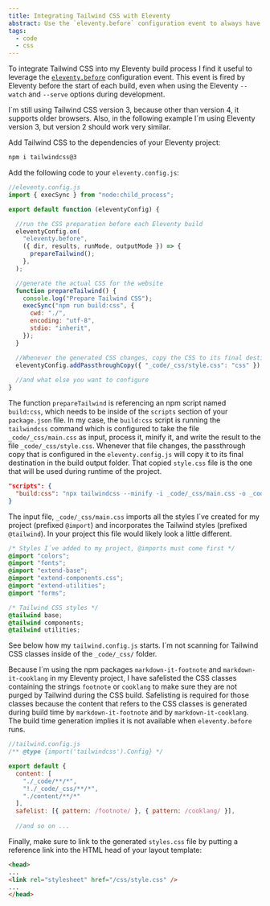 ```yaml
---
title: Integrating Tailwind CSS with Eleventy
abstract: Use the `eleventy.before` configuration event to always have  a current CSS.
tags:
  - code
  - css
---
```

To integrate Tailwind CSS into my Eleventy build process I find it useful to leverage the  [`eleventy.before`](https://www.11ty.dev/docs/events/#eleventy-before) configuration event. This event is fired by Eleventy before the start of each build, even when using the Eleventy `--watch` and `--serve` options during development. 

I´m still using Tailwind CSS version 3, because other than version 4, it supports older browsers. Also, in the following example I´m using Eleventy version 3, but version 2 should work very similar.

Add Tailwind CSS to the dependencies of your Eleventy project:

```sh
npm i tailwindcss@3
```

Add the following code to your `eleventy.config.js`:

```js
//eleventy.config.js
import { execSync } from "node:child_process";

export default function (eleventyConfig) {

  //run the CSS preparation before each Eleventy build
  eleventyConfig.on(
    "eleventy.before",
    ({ dir, results, runMode, outputMode }) => {
      prepareTailwind();
    },
  );

  //generate the actual CSS for the website
  function prepareTailwind() {
    console.log("Prepare Tailwind CSS");
    execSync("npm run build:css", {
      cwd: "./",
      encoding: "utf-8",
      stdio: "inherit",
    });
  }

  //Whenever the generated CSS changes, copy the CSS to its final destination
  eleventyConfig.addPassthroughCopy({ "_code/_css/style.css": "css" });
  
  //and what else you want to configure
}
```

The function `prepareTailwind` is referencing an npm script named `build:css`,  which needs to be inside of the `scripts` section of your `package.json` file. In my case, the `build:css` script is running the `tailwindcss` command which is configured to take the file `_code/_css/main.css` as input, process it, minify it, and write the result to the file `_code/_css/style.css`.  Whenever that file changes, the passthrough copy that is configured in the `eleventy.config.js` will copy it to its final destination in the build output folder. That copied `style.css` file is the one that will be used during runtime of the project.

```json
"scripts": {
  "build:css": "npx tailwindcss --minify -i _code/_css/main.css -o _code/_css/style.css",
}
```

The input file, `_code/_css/main.css` imports all the styles I´ve created for my project (prefixed `@import`) and incorporates the Tailwind styles (prefixed `@tailwind`). In your project this file would likely look a little different.

```css
/* Styles I´ve added to my project, @imports must come first */
@import "colors";
@import "fonts";
@import "extend-base";
@import "extend-components.css";
@import "extend-utilities";
@import "forms";

/* Tailwind CSS styles */
@tailwind base;
@tailwind components;
@tailwind utilities;
```

See below how my `tailwind.config.js` starts. I´m not scanning for Tailwind CSS classes inside of the `_code/_css/` folder. 

Because I´m using the npm packages `markdown-it-footnote` and `markdown-it-cooklang`  in my Eleventy project, I have safelisted the CSS classes containing the strings `footnote` or `cooklang` to make sure they are not purged by Tailwind during the CSS build. Safelisting is required for those classes because the content that refers to the CSS classes is generated during build time by `markdown-it-footnote` and by `markdown-it-cooklang`. The build time generation implies it is not available when `eleventy.before` runs. 

```js
//tailwind.config.js
/** @type {import('tailwindcss').Config} */

export default {
  content: [
    "./_code/**/*",
    "!./_code/_css/**/*",
    "./content/**/*"
  ],
  safelist: [{ pattern: /footnote/ }, { pattern: /cooklang/ }],
  
  //and so on ...
```

Finally, make sure to link to the generated `styles.css` file by putting a reference link into the HTML head of your layout template:

```html
<head>
...
<link rel="stylesheet" href="/css/style.css" />
...
</head>
```

